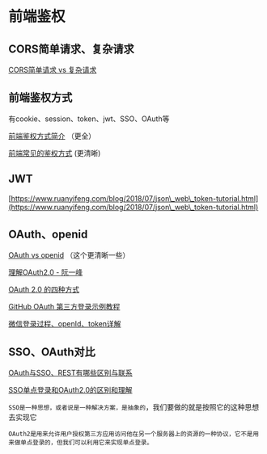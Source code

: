 # 前端鉴权

## CORS简单请求、复杂请求

[CORS简单请求 vs 复杂请求](https://www.ruanyifeng.com/blog/2016/04/cors.html)

## 前端鉴权方式

有cookie、session、token、jwt、SSO、OAuth等

[前端鉴权方式简介](https://segmentfault.com/a/1190000040866248) （更全）

[前端常见的鉴权方式](https://juejin.cn/post/6898630134530752520) (更清晰)

## JWT

[https://www.ruanyifeng.com/blog/2018/07/json\_web\_token-tutorial.html](https://www.ruanyifeng.com/blog/2018/07/json\_web\_token-tutorial.html)

## OAuth、openid

[OAuth vs openid](https://www.cnblogs.com/softidea/p/4817648.html) （这个更清晰一些）

[理解OAuth2.0 - 阮一峰](https://www.ruanyifeng.com/blog/2014/05/oauth\_2\_0.html)

[OAuth 2.0 的四种方式](https://www.ruanyifeng.com/blog/2019/04/oauth-grant-types.html)

[GitHub OAuth 第三方登录示例教程](https://www.ruanyifeng.com/blog/2019/04/github-oauth.html)

[微信登录过程、openId、token详解](https://blog.csdn.net/youhebuke225/article/details/106976679)

## SSO、OAuth对比

[OAuth与SSO、REST有哪些区别与联系](https://www.jianshu.com/p/b0e9523cbcca)

[SSO单点登录和OAuth2.0的区别和理解](https://blog.csdn.net/cristianoxm/article/details/115182080)

`SSO是一种思想，或者说是一种解决方案，是抽象的`，我们要做的就是按照它的这种思想去实现它

`OAuth2是用来允许用户授权第三方应用访问他在另一个服务器上的资源的一种协议，它不是用来做单点登录的，但我们可以利用它来实现单点登录。`
